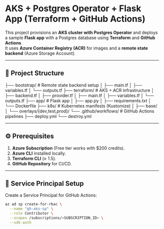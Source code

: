 # AKS + Postgres Operator + Flask App (Terraform + GitHub Actions)

This project provisions an **AKS cluster with Postgres Operator** and deploys a sample **Flask app** with a Postgres database using **Terraform** and **GitHub Actions**.  
It uses **Azure Container Registry (ACR)** for images and a **remote state backend** (Azure Storage Account).

---

## 📂 Project Structure

├── bootstrap/ # Remote state backend setup
│ ├── main.tf
│ ├── variables.tf
│ └── outputs.tf
├── terraform/ # AKS + ACR infrastructure
│ ├── backend.tf
│ ├── provider.tf
│ ├── main.tf
│ ├── variables.tf
│ └── outputs.tf
├── app/ # Flask app
│ ├── app.py
│ ├── requirements.txt
│ └── Dockerfile
├── k8s/ # Kubernetes manifests (Kustomize)
│ ├── base/
│ └── overlays/{dev,test,prod}/
└── .github/workflows/ # GitHub Actions pipelines
├── deploy.yml
└── destroy.yml



---

## ⚙️ Prerequisites

1. **Azure Subscription** (Free tier works with $200 credits).
2. **Azure CLI** installed locally.
3. **Terraform CLI** (≥ 1.5).
4. **GitHub Repository** for CI/CD.

---

## 🔑 Service Principal Setup

Create a Service Principal for GitHub Actions:

```bash
az ad sp create-for-rbac \
  --name "gh-aks-sp" \
  --role Contributor \
  --scopes /subscriptions/<SUBSCRIPTION_ID> \
  --sdk-auth
